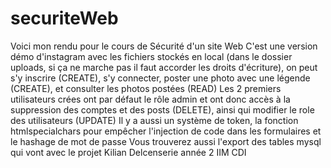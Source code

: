 # securiteWeb

Voici mon rendu pour le cours de Sécurité d'un site Web
C'est une version démo d'instagram avec les fichiers stockés en local (dans le dossier uploads, si ça ne marche pas il faut accorder les droits d'écriture), on peut s'y inscrire (CREATE), s'y connecter, poster une photo avec une légende (CREATE), et consulter les photos postées (READ)
Les 2 premiers utilisateurs crées ont par défaut le rôle admin et ont donc accès à la suppression des comptes et des posts (DELETE), ainsi qui modifier le role des utilisateurs (UPDATE)
Il y a aussi un système de token, la fonction htmlspecialchars pour empêcher l'injection de code dans les formulaires et le hashage de mot de passe
Vous trouverez aussi l'export des tables mysql qui vont avec le projet
Kilian Delcenserie année 2 IIM CDI

